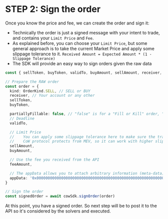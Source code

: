 # STEP 2: Sign the order

Once you know the price and fee, we can create the order and sign it:

* Technically the order is just a signed message with your intent to trade, and contains your `Limit Price` and `Fee`.
* As explained before, you can choose your `Limit Price`, but some general approach is to take the current Market Price and apply some slippage tolerance to it. `Received Amount = Expected Amount * (1 - Slippage Tolerance)`
* The SDK will provide an easy way to sign orders given the raw data

```typescript
const { sellToken, buyToken, validTo, buyAmount, sellAmount, receiver, feeAmount } = quoteResponse.quote

// Prepare the RAW order
const order = {
  kind: OrderKind.SELL, // SELL or BUY  
  receiver, // Your account or any other
  sellToken,
  buyToken,

  partiallyFillable: false, // "false" is for a "Fill or Kill" order, "true" for allowing "Partial execution" which is not supported yet
  // Deadline
  validTo,

  // Limit Price
  //    You can apply some slippage tolerance here to make sure the trade is executed. 
  //    CoW protocol protects from MEV, so it can work with higher slippages
  sellAmount,
  buyAmount, 

  // Use the fee you received from the API
  feeAmount,

  // The appData allows you to attach arbitrary information (meta-data) to the order. Its explained in their own section. For now, you can use this 0x0 value
  appData: '0x0000000000000000000000000000000000000000000000000000000000000000'
}

// Sign the order
const signedOrder = await cowSdk.signOrder(order)
```

At this point, you have a signed order. So next step will be to post it to the API so it's considered by the solvers and executed.

